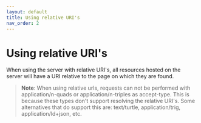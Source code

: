 ```yaml
---
layout: default
title: Using relative URI's
nav_order: 2
---
```


# Using relative URI's

When using the server with relative URI's, all resources hosted on the server will have a URI relative to the page on which they are found.

> **Note**: When using relative urls, requests can not be performed with application/n-quads or application/n-triples as accept-type.
> This is because these types don't support resolving the relative URI's.
> Some alternatives that do support this are: text/turtle, application/trig, application/ld+json, etc.
